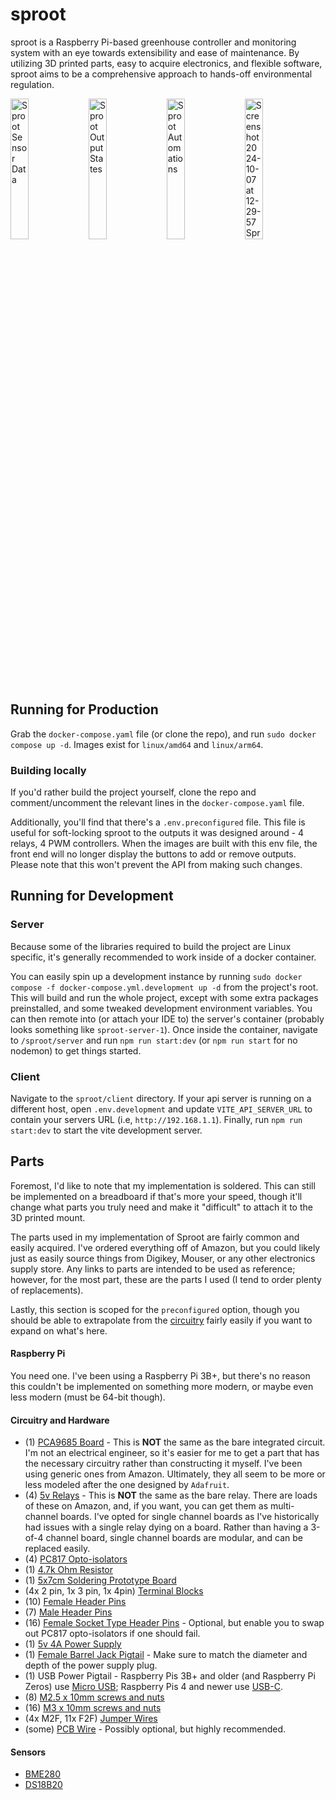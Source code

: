 # sproot

sproot is a Raspberry Pi-based greenhouse controller and monitoring system with an eye towards extensibility and ease of maintenance. By utilizing 3D printed parts, easy to acquire electronics, and flexible software, sproot aims to be a comprehensive approach to hands-off environmental regulation.
<div>
<img width="24%" alt="Sproot Sensor Data" src="https://github.com/user-attachments/assets/cfcabea1-d3f1-4c3e-8f6c-60efe2253d15">
<img width="24%" alt="Sproot Output States" src="https://github.com/user-attachments/assets/d1644bdf-5cb3-4d67-860c-a31eff10b263">
<img width="24%" alt="Sproot Automations" src="https://github.com/user-attachments/assets/65346d8b-369a-4e5e-bdfc-b3f72ad1faaa">
<img width="24%" alt="Screenshot 2024-10-07 at 12-29-57 Sproot" src="https://github.com/user-attachments/assets/d201f88c-0763-4337-b846-a01e5a2bfd29">
</div>


## Running for Production 
Grab the `docker-compose.yaml` file (or clone the repo), and run `sudo docker compose up -d`. Images exist for `linux/amd64` and `linux/arm64`.

### Building locally
If you'd rather build the project yourself, clone the repo and comment/uncomment the relevant lines in the `docker-compose.yaml` file.

Additionally, you'll find that there's a `.env.preconfigured` file. This file is useful for soft-locking sproot to the outputs it was designed around - 4 relays, 4 PWM controllers. When the images are built with this env file, the front end will no longer display the buttons to add or remove outputs. Please note that this won't prevent the API from making such changes.

## Running for Development
### Server
Because some of the libraries required to build the project are Linux specific, it's generally recommended to work inside of a docker container.

You can easily spin up a development instance by running `sudo docker compose -f docker-compose.yml.development up -d` from the project's root. This will build and run the whole project, except with some extra packages preinstalled, and some tweaked development environment variables. You can then remote into (or attach your IDE to) the server's container (probably looks something like `sproot-server-1`). Once inside the container, navigate to `/sproot/server` and run `npm run start:dev` (or `npm run start` for no nodemon) to get things started.

### Client
Navigate to the `sproot/client` directory. If your api server is running on a different host, open `.env.development` and update `VITE_API_SERVER_URL` to contain your servers URL (i.e, `http://192.168.1.1`). Finally, run `npm run start:dev` to start the vite development server.

## Parts
Foremost, I'd like to note that my implementation is soldered. This can still be implemented on a breadboard if that's more your speed, though it'll change what parts you truly need and make it "difficult" to attach it to the 3D printed mount.

The parts used in my implementation of Sproot are fairly common and easily acquired. I've ordered everything off of Amazon, but you could likely just as easily source things from Digikey, Mouser, or any other electronics supply store. Any links to parts are intended to be used as reference; however, for the most part, these are the parts I used (I tend to order plenty of replacements).

Lastly, this section is scoped for the `preconfigured` option, though you should be able to extrapolate from the [circuitry](/schematics//Sproot%20Circuit.pdf) fairly easily if you want to expand on what's here.

#### Raspberry Pi
You need one. I've been using a Raspberry Pi 3B+, but there's no reason this couldn't be implemented on something more modern, or maybe even less modern (must be 64-bit though).

#### Circuitry and Hardware
* (1) [PCA9685 Board](https://www.amazon.com/dp/B08C9R9MZ2) - This is **NOT** the same as the bare  integrated circuit. I'm not an electrical engineer, so it's easier for me to get a part that has the necessary circuitry rather than constructing it myself. I've been using generic ones from Amazon. Ultimately, they all seem to be more or less modeled after the one designed by `Adafruit`.
* (4) [5v Relays](https://www.amazon.com/dp/B07WQH63FB) - This is **NOT** the same as the bare relay. There are loads of these on Amazon, and, if you want, you can get them as multi-channel boards. I've opted for single channel boards as I've historically had issues with a single relay dying on a board. Rather than having a 3-of-4 channel board, single channel boards are modular, and can be replaced easily.
* (4) [PC817 Opto-isolators](https://www.amazon.com/dp/B0CBKK6T3D)
* (1) [4.7k Ohm Resistor](https://www.amazon.com/dp/B07QJB3LGN)
* (1) [5x7cm Soldering Prototype Board](https://www.amazon.com/dp/B08WJCVJ1J)
* (4x 2 pin, 1x 3 pin, 1x 4pin) [Terminal Blocks](https://www.amazon.com/dp/B088LVP6ML)
* (10) [Female Header Pins](https://www.amazon.com/dp/B09MY5MJ36)
* (7) [Male Header Pins](https://www.amazon.com/dp/B06ZZN8L9S)
* (16) [Female Socket Type Header Pins](https://www.amazon.com/dp/B012ACSO4Y) - Optional, but enable you to swap out PC817 opto-isolators if one should fail.
* (1) [5v 4A Power Supply](https://www.amazon.com/dp/B087LY41PV)
* (1) [Female Barrel Jack Pigtail](https://www.amazon.com/dp/B07CWQPPTW) - Make sure to match the diameter and depth of the power supply plug.
* (1) USB Power Pigtail - Raspberry Pis 3B+ and older (and Raspberry Pi Zeros) use [Micro USB](https://www.amazon.com/dp/B09DKYPCXK); Raspberry Pis 4 and newer use [USB-C](https://www.amazon.com/dp/B0CMQ42P9Q).
* (8) [M2.5 x 10mm screws and nuts](https://www.amazon.com/dp/B09WJ4WF9K)
* (16) [M3 x 10mm screws and nuts](https://www.amazon.com/dp/B08YYZSZVP)
* (4x M2F, 11x F2F) [Jumper Wires](https://www.amazon.com/dp/B01EV70C78)
* (some) [PCB Wire](https://www.amazon.com/dp/B07TX6BX47) - Possibly optional, but highly recommended.

#### Sensors
* [BME280](https://www.amazon.com/dp/B07KR24P6P)
* [DS18B20](https://www.amazon.com/dp/B08W27W7LJ)
